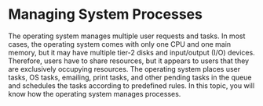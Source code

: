 # Managing System Processes<a name="EN-US_TOPIC_0229622764"></a>

The operating system manages multiple user requests and tasks. In most cases, the operating system comes with only one CPU and one main memory, but it may have multiple tier-2 disks and input/output \(I/O\) devices. Therefore, users have to share resources, but it appears to users that they are exclusively occupying resources. The operating system places user tasks, OS tasks, emailing, print tasks, and other pending tasks in the queue and schedules the tasks according to predefined rules. In this topic, you will know how the operating system manages processes.


